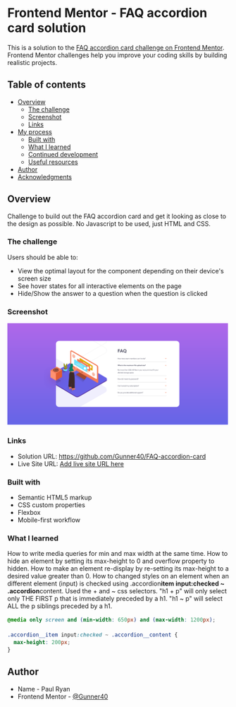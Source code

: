 # Frontend Mentor - FAQ accordion card solution

This is a solution to the [FAQ accordion card challenge on Frontend Mentor](https://www.frontendmentor.io/challenges/faq-accordion-card-XlyjD0Oam). Frontend Mentor challenges help you improve your coding skills by building realistic projects.

## Table of contents

- [Overview](#overview)
  - [The challenge](#the-challenge)
  - [Screenshot](#screenshot)
  - [Links](#links)
- [My process](#my-process)
  - [Built with](#built-with)
  - [What I learned](#what-i-learned)
  - [Continued development](#continued-development)
  - [Useful resources](#useful-resources)
- [Author](#author)
- [Acknowledgments](#acknowledgments)

## Overview

Challenge to build out the FAQ accordion card and get it looking as close to the design as possible. No Javascript to be used, just HTML and CSS.

### The challenge

Users should be able to:

- View the optimal layout for the component depending on their device's screen size
- See hover states for all interactive elements on the page
- Hide/Show the answer to a question when the question is clicked

### Screenshot

![](./Screenshot-Accordion-Card.png)

### Links

- Solution URL: https://github.com/Gunner40/FAQ-accordion-card
- Live Site URL: [Add live site URL here](https://your-live-site-url.com)

### Built with

- Semantic HTML5 markup
- CSS custom properties
- Flexbox
- Mobile-first workflow

### What I learned

How to write media queries for min and max width at the same time.
How to hide an element by setting its max-height to 0 and overflow property to hidden.
How to make an element re-display by re-setting its max-height to a desired value greater than 0.
How to changed styles on an element when an different element (input) is checked using .accordion**item input:checked ~ .accordion**content.
Used the + and ~ css selectors. "h1 + p" will only select only THE FIRST p that is immediately preceded by a h1. "h1 ~ p" will select ALL the p siblings preceded by a h1.

```css
@media only screen and (min-width: 650px) and (max-width: 1200px);

.accordion__item input:checked ~ .accordion__content {
  max-height: 200px;
}
```

## Author

- Name - Paul Ryan
- Frontend Mentor - [@Gunner40](https://www.frontendmentor.io/profile/Gunner40)

